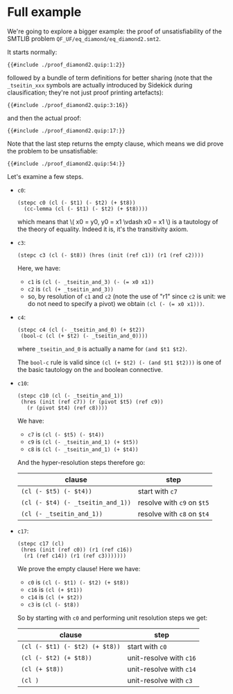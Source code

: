 # Full example

We're going to explore a bigger example: the proof of unsatisfiability
of the SMTLIB problem `QF_UF/eq_diamond/eq_diamond2.smt2`.

It starts normally:

```smt2
{{#include ./proof_diamond2.quip:1:2}}
```

followed by a bundle of term definitions for better sharing
(note that the `_tseitin_xxx` symbols are actually introduced by Sidekick
during clausification; they're not just proof printing artefacts):

```smt2
{{#include ./proof_diamond2.quip:3:16}}
```

and then the actual proof:

```smt2
{{#include ./proof_diamond2.quip:17:}}
```

Note that the last step returns the empty clause, which means we did prove
the problem to be unsatisfiable:

```smt2
{{#include ./proof_diamond2.quip:54:}}
```

Let's examine a few steps.

- `c0`:
  ```
  (stepc c0 (cl (- $t1) (- $t2) (+ $t8))
    (cc-lemma (cl (- $t1) (- $t2) (+ $t8))))
  ```
  which means that \\( x0 = y0, y0 = x1 \vdash x0 = x1 \\) is a tautology
  of the theory of equality. Indeed it is, it's the transitivity axiom.

- `c3`:
  ```
  (stepc c3 (cl (- $t8)) (hres (init (ref c1)) (r1 (ref c2))))
  ```

  Here, we have:
  * `c1` is `(cl (- _tseitin_and_3) (- (= x0 x1))`
  * `c2` is `(cl (+ _tseitin_and_3))`
  * so, by resolution of `c1` and `c2`
    (note the use of "r1" since `c2` is unit: we do
    not need to specify a pivot) we obtain `(cl (- (= x0 x1)))`.

- `c4`:
  ```
  (stepc c4 (cl (- _tseitin_and_0) (+ $t2))
   (bool-c (cl (+ $t2) (- _tseitin_and_0))))
  ```
  where `_tseitin_and_0` is actually a name for `(and $t1 $t2)`.

  The `bool-c` rule is valid since `(cl (+ $t2) (- (and $t1 $t2)))`
  is one of the basic tautology on the `and` boolean connective.

- `c10`:
  ```
  (stepc c10 (cl (- _tseitin_and_1))
   (hres (init (ref c7)) (r (pivot $t5) (ref c9))
     (r (pivot $t4) (ref c8))))
  ```
  
  We have:
  - `c7` is `(cl (- $t5) (- $t4))`
  - `c9` is `(cl (- _tseitin_and_1) (+ $t5))`
  - `c8` is `(cl (- _tseitin_and_1) (+ $t4))`

  And the hyper-resolution steps therefore go:

  | clause | step |
  |----|------|
  | `(cl (- $t5) (- $t4))` | start with `c7` |
  | `(cl (- $t4) (- _tseitin_and_1))` | resolve with `c9` on `$t5` |
  | `(cl (- _tseitin_and_1))` | resolve with `c8` on `$t4` |

- `c17`:
  ```
  (stepc c17 (cl)
   (hres (init (ref c0)) (r1 (ref c16))
    (r1 (ref c14)) (r1 (ref c3)))))))
  ```

  We prove the empty clause! Here we have:
  - `c0` is `(cl (- $t1) (- $t2) (+ $t8))`
  - `c16` is `(cl (+ $t1))`
  - `c14` is `(cl (+ $t2))`
  - `c3` is `(cl (- $t8))`

  So by starting with `c0` and performing unit resolution steps we get:

  | clause | step |
  |-----|----|
  | `(cl (- $t1) (- $t2) (+ $t8))` | start with `c0` |
  | `(cl (- $t2) (+ $t8))` | unit-resolve with `c16` |
  | `(cl (+ $t8))` | unit-resolve with `c14` |
  | `(cl )` | unit-resolve with `c3` |

  
